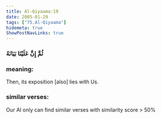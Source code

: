 ```yaml
---
title: Al-Qiyaama:19
date: 2005-01-29
tags: ["75.Al-Qiyaama"]
hidemeta: true 
ShowPostNavLinks: true 
---
```

### ثُمَّ إِنَّ عَلَيْنَا بَيَانَهُ
### meaning: 
Then, its exposition [also] lies with Us.
### similar verses: 

Our AI only can find similar verses with similarity score > 50% 




